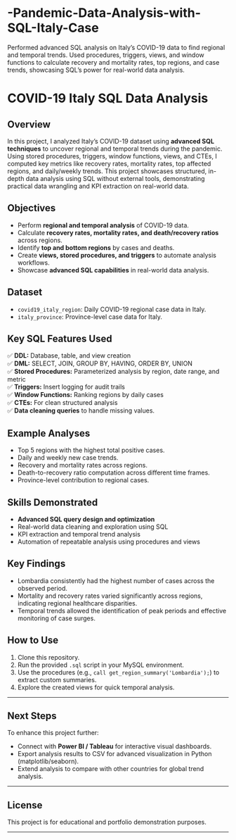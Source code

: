 # -Pandemic-Data-Analysis-with-SQL-Italy-Case
Performed advanced SQL analysis on Italy’s COVID-19 data to find regional and temporal trends. Used procedures, triggers, views, and window functions to calculate recovery and mortality rates, top regions, and case trends, showcasing SQL’s power for real-world data analysis.

# COVID-19 Italy SQL Data Analysis

## Overview

In this project, I analyzed Italy’s COVID-19 dataset using **advanced SQL techniques** to uncover regional and temporal trends during the pandemic. Using stored procedures, triggers, window functions, views, and CTEs, I computed key metrics like recovery rates, mortality rates, top affected regions, and daily/weekly trends. This project showcases structured, in-depth data analysis using SQL without external tools, demonstrating practical data wrangling and KPI extraction on real-world data.

## Objectives
- Perform **regional and temporal analysis** of COVID-19 data.
- Calculate **recovery rates, mortality rates, and death/recovery ratios** across regions.
- Identify **top and bottom regions** by cases and deaths.
- Create **views, stored procedures, and triggers** to automate analysis workflows.
- Showcase **advanced SQL capabilities** in real-world data analysis.

## Dataset
- `covid19_italy_region`: Daily COVID-19 regional case data in Italy.
- `italy_province`: Province-level case data for Italy.

## Key SQL Features Used
✅ **DDL:** Database, table, and view creation  
✅ **DML:** SELECT, JOIN, GROUP BY, HAVING, ORDER BY, UNION  
✅ **Stored Procedures:** Parameterized analysis by region, date range, and metric  
✅ **Triggers:** Insert logging for audit trails  
✅ **Window Functions:** Ranking regions by daily cases  
✅ **CTEs:** For clean structured analysis  
✅ **Data cleaning queries** to handle missing values.

## Example Analyses
- Top 5 regions with the highest total positive cases.
- Daily and weekly new case trends.
- Recovery and mortality rates across regions.
- Death-to-recovery ratio computation across different time frames.
- Province-level contribution to regional cases.

## Skills Demonstrated
- **Advanced SQL query design and optimization**
- Real-world data cleaning and exploration using SQL
- KPI extraction and temporal trend analysis
- Automation of repeatable analysis using procedures and views

## Key Findings
- Lombardia consistently had the highest number of cases across the observed period.
- Mortality and recovery rates varied significantly across regions, indicating regional healthcare disparities.
- Temporal trends allowed the identification of peak periods and effective monitoring of case surges.

## How to Use
1. Clone this repository.
2. Run the provided `.sql` script in your MySQL environment.
3. Use the procedures (e.g., `call get_region_summary('Lombardia');`) to extract custom summaries.
4. Explore the created views for quick temporal analysis.

---

## Next Steps
To enhance this project further:
- Connect with **Power BI / Tableau** for interactive visual dashboards.
- Export analysis results to CSV for advanced visualization in Python (matplotlib/seaborn).
- Extend analysis to compare with other countries for global trend analysis.

---

## License
This project is for educational and portfolio demonstration purposes.

---
